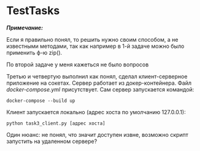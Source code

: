 # TestTasks

***Примечание:*** 

Если я правильно понял, то решить нужно своим способом, а не известными методами, так как например в 1-й задаче можно было применить ф-ю zip(). 

По второй задаче у меня кажеться не было вопросов

Третью и четвертую выполнил как понял, сделал клиент-серверное приложение на сокетах.
Сервер работает из докер-контейнера. Файл *docker-compose.yml* присутствует. Сам сервер запускается командой:
~~~
docker-compose --build up
~~~
Клиент запускается локально (адрес хоста по умолчанию 127.0.0.1):
~~~
python task3_client.py [адрес хоста]
~~~
Один нюанс: не понял, что значит доступен извне, возможно скрипт запустить на удаленном сервере?